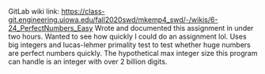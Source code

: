 GitLab wiki link: https://class-git.engineering.uiowa.edu/fall2020swd/mkemp4_swd/-/wikis/6-24_PerfectNumbers_Easy
Wrote and documented this assignment in under two hours. Wanted to see how quickly I could do an assignment lol.
Uses big integers and lucas-lehmer primality test to test whether huge numbers are perfect numbers quickly. 
The hypothetical max integer size this program can handle is an integer with over 2 billion digits.
